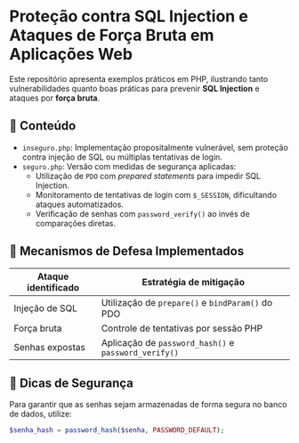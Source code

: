 
# Proteção contra SQL Injection e Ataques de Força Bruta em Aplicações Web

Este repositório apresenta exemplos práticos em PHP, ilustrando tanto vulnerabilidades quanto boas práticas para prevenir **SQL Injection** e ataques por **força bruta**.

## 📁 Conteúdo

- `inseguro.php`: Implementação propositalmente vulnerável, sem proteção contra injeção de SQL ou múltiplas tentativas de login.
- `seguro.php`: Versão com medidas de segurança aplicadas:
  - Utilização de `PDO` com *prepared statements* para impedir SQL Injection.
  - Monitoramento de tentativas de login com `$_SESSION`, dificultando ataques automatizados.
  - Verificação de senhas com `password_verify()` ao invés de comparações diretas.

## 🔐 Mecanismos de Defesa Implementados

| Ataque identificado   | Estratégia de mitigação                          |
|------------------------|--------------------------------------------------|
| Injeção de SQL         | Utilização de `prepare()` e `bindParam()` do PDO |
| Força bruta            | Controle de tentativas por sessão PHP           |
| Senhas expostas        | Aplicação de `password_hash()` e `password_verify()` |

## 📝 Dicas de Segurança

Para garantir que as senhas sejam armazenadas de forma segura no banco de dados, utilize:

```php
$senha_hash = password_hash($senha, PASSWORD_DEFAULT);
